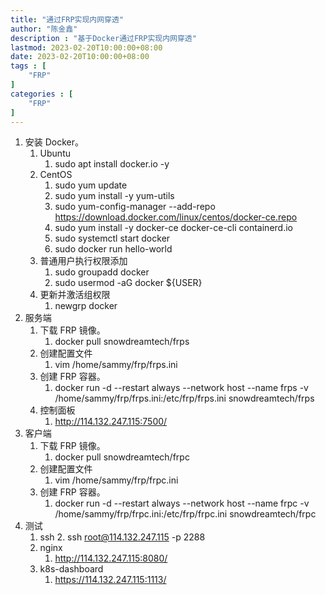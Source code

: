 ```yaml
---
title: "通过FRP实现内网穿透"
author: "陈金鑫"
description : "基于Docker通过FRP实现内网穿透"
lastmod: 2023-02-20T10:00:00+08:00
date: 2023-02-20T10:00:00+08:00
tags : [                    
    "FRP"
]
categories : [              
    "FRP"
]
---
```

1. 安装 Docker。
    1. Ubuntu
        1. sudo apt install docker.io -y
    2. CentOS
        1. sudo yum update
        2. sudo yum install -y yum-utils
        3. sudo yum-config-manager --add-repo https://download.docker.com/linux/centos/docker-ce.repo
        4. sudo yum install -y docker-ce docker-ce-cli containerd.io
        5. sudo systemctl start docker
        6. sudo docker run hello-world
    3. 普通用户执行权限添加
        1. sudo groupadd docker
        2. sudo usermod -aG docker ${USER}
    4. 更新并激活组权限
        1. newgrp docker
2. 服务端
    1. 下载 FRP 镜像。
        1. docker pull snowdreamtech/frps
    2. 创建配置文件
        1. vim /home/sammy/frp/frps.ini
    3. 创建 FRP 容器。
        1. docker run -d --restart always --network host --name frps -v /home/sammy/frp/frps.ini:/etc/frp/frps.ini snowdreamtech/frps
    4. 控制面板
        1. http://114.132.247.115:7500/
3. 客户端
    1. 下载 FRP 镜像。
        1. docker pull snowdreamtech/frpc
    2. 创建配置文件
        1. vim /home/sammy/frp/frpc.ini
    3. 创建 FRP 容器。
        1. docker run -d --restart always --network host --name frpc -v /home/sammy/frp/frpc.ini:/etc/frp/frpc.ini snowdreamtech/frpc
4. 测试
    1. ssh
        2. ssh root@114.132.247.115 -p 2288
    2. nginx
        1. http://114.132.247.115:8080/
    3. k8s-dashboard
        1. https://114.132.247.115:1113/
